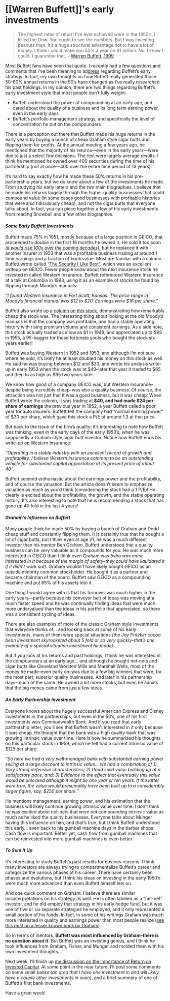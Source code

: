 # [[Warren Buffett]]'s early investments

>The highest rates of return I’ve ever achieved were in the 1950’s. I killed the Dow. You ought to see the numbers. But I was investing peanuts then. It’s a huge structural advantage not to have a lot of money. I think I could make you 50% a year on $1 million. No, I know I could. I guarantee that. – [Warren Buffett, 1999](http://www.businessweek.com/bwdaily/dnflash/june1999/sw90625.htm)

Most Buffett fans have seen that quote. I recently had a few questions and comments that I’ve been meaning to ad[dress](https://www.formalgownaustralia.com/) regarding Buffett’s early strategy. In fact, my own thoughts on how Buffett really generated those 50-60% annual returns in the 50’s have changed as I’ve really researched his past holdings. In my opinion, there are two things regarding Buffett’s early investment style that most people don’t fully weight:

-   Buffett understood the power of compounding at an early age, and cared about the quality of a business and its long term earning power, even in the early days
-   Buffett’s portfolio management strategy, and specifically the level of concentration he put on the compounders

There is a perception out there that Buffett made his huge returns in the early years by buying a bunch of cheap Graham style cigar butts and flipping them for profits. At the annual meeting a few years ago, he mentioned that the majority of his returns—even in the early years—were due to just a select few decisions. The rest were largely average results. I think he mentioned he owned over 400 securities during the time of his partnership (not at once—400 over the entire time period of 13 years).

It’s hard to say exactly how he made these 50% returns in his pre-partnership years, but we do know about a few of the investments he made. From studying his early letters and the two main biographies, I believe that he made his returns largely through the higher quality businesses that could compound value (in some cases good businesses with profitable histories that were also ridiculously cheap), and not the cigar butts that everyone talks about. In fact, you can piece together a few of his early investments from reading Snowball and a few other biographies.

#### _**Some Early Buffett Investments**_

Buffett made 75% in 1951, mostly because of a large position in GEICO, that proceeded to double in the first 18 months he owned it. He sold it too soon [_(it would rise 100x over the coming decades)_](https://sabercapitalmgt.com/case-study-the-story-of-geico-graham-and-buffett/), but he replaced it with another insurer in 1953 that was a profitable business trading at around 1 time earnings and a fraction of book value. Most are familiar with a column Buffett wrote called [“The Security I Like Best”](https://sabercapitalmgt.com/wp-content/uploads/2013/05/The-Security-I-Like-Best.pdf), which was an excellent writeup on GEICO. Fewer people know about the next insurance stock he invested in called Western Insurance. Buffett referenced Western Insurance at a talk at Columbia in 1993, using it as an example of stocks he found by flipping through Moody’s manuals:

_“I found Western Insurance in Fort Scott, Kansas. The price range in Moody’s financial manual was $12 to $20. Earnings were $16 per share.”_

Buffett also wrote up a [column on this stock](http://rememberingtheobvious.wordpress.com/2012/08/25/1953-warren-buffett-and-western-insurance-securities-company/), demonstrating how remarkably cheap the stock was. The interesting thing about looking at the old Moody’s manuals is that the company was profitable, and had a stable operating history with rising premium volume and consistent earnings. As a side note, this stock actually traded as a low as $1 in 1949, and appreciated up to $95 in 1955, a 95-bagger for those fortunate souls who bought the stock six years earlier!

Buffett was buying Western in 1952 and 1953, and although I’m not sure where he sold, it’s likely he at least doubled his money on this stock as well. He said he was buying between $12 and $20, and wrote his analysis write-up in early 1953 when the stock was at $40–later that year it traded to $65 and then to as high as $95 two years later.

We know how good of a company GEICO was, but Western Insurance–despite being incredibly cheap–was also a quality business. Of course, the attraction was not just that it was a good business, but it was cheap: When Buffett wrote the column, it was trading at **$40, and had made $24 per share of earnings** the previous year in 1952, a year Buffett called a poor year for auto insurers. Buffett felt the company had “normal earning power” of $30 per share, which gave this stock a P/E of around 1.3 at that price.

But back to the issue of the firm’s quality: it’s interesting to note how Buffett was thinking, even in the early days of the early 1950’s, when he was supposedly a Graham style cigar butt investor. Notice how Buffett ends his write-up on Western Insurance:

_“Operating in a stable industry with an excellent record of growth and profitability, I believe Western Insurance common to be an outstanding vehicle for substantial capital appreciation at its present price of about 40”._ 

Buffett seemed enthusiastic about the earnings power and the profitability, and of course the valuation. But the article doesn’t seem to emphasize valuation as much as you’d think (considering the stock had a 1 P/E)! He clearly is excited about the profitability, the growth, and the stable operating history. It’s also interesting to note that he is recommending a stock that has gone up 40 fold in the last 4 years!

#### _**Graham’s Influence on Buffett**_

Many people think he made 50% by buying a bunch of Graham and Dodd cheap stuff and constantly flipping them. It is certainly true that he bought a lot of cigar butts, but I think even at age 21, he was a much different investor than his mentor Ben Graham. Buffett understood that a quality business can be very valuable as it compounds for you. He was much more interested in GEICO than I think even Graham was _(who was more interested in it because of the margin of safety–they could have liquidated it if it didn’t work out)_. Graham wouldn’t have likely bought GEICO as an outside minority common stockholder. He bought it as a partner and became chairman of the board. Buffett saw GEICO as a compounding machine and put 65% of his assets into it.

One thing I would agree with is that his turnover was much higher in the early years—partly because his conveyor belt of ideas was moving at a much faster speed and he was continually finding ideas that were much more undervalued than the ideas in his portfolio that appreciated, so there was a consistent cycling of ideas.

There are also examples of more of the classic Graham style investments that everyone thinks of… and looking back at some of his early investments, many of them were special situations _(the Jay Pritzker cocoa bean investment skyrocketed about 5 fold or so very quickly–that’s one example of a special situation investment he made)._

But if you look at his returns and past holdings, I think he was interested in the compounders at an early age… and although he bought net-nets and cigar butts like Cleveland Worsted Mills and Marshall Wells, most of the money he made–even early on–was due to a few big winners that were, for the most part, superior quality businesses. And later in his partnership days–much of the same. He owned a lot more stocks, but even he admits that the big money came from just a few ideas.

#### _**An Early Partnership Investment**_

Everyone knows about the hugely successful American Express and Disney investments in the partnerships, but even in the 50’s, one of his first investments was Commonwealth Bank. And if you read that early partnership letter, you’ll see that Buffett wasn’t interested in it only because it was cheap. He thought that the bank was a high quality bank that was growing intrinsic value over time. Here is how he summarized his thoughts on this particular stock in 1959, which he felt had a current intrinsic value of $125 per share:

_“So here we had a very well-managed bank with substantial earning power selling at a large discount to intrinsic value… we had a combination of 1) Very strong defensive characteristics; 2) Good solid value building up at a satisfactory pace, and; 3) Evidence to the effect that eventually this value would be unlocked although it might be one year or ten years. If the latter were true, the value would presumably have been built up to a considerably larger figure, say, $250 per share.”_ 

He mentions management, earning power, and his estimation that the business will likely continue growing intrinsic value over time. I don’t think he was excited about net-nets that were not compounding intrinsic value as much as he liked the quality businesses. Everyone talks about Munger having this influence on him, and that’s true, but I think Buffett understood this early… even back to his gumball machine days in the barber shops: Cash flow is important. Better yet, cash flow from gumball machines that can be reinvested into more gumball machines is even better.

#### _**To Sum It Up**_

It’s interesting to study Buffett’s past results for obvious reasons. I think many investors are always trying to compartmentalize Buffett’s career and categorize the various phases of his career. There have certainly been phases and evolutions, but I think his ideas on investing in the early 1950’s were much more advanced than even Buffett himself lets on.

And one quick comment on Graham: I believe there are similar misinterpretations on his strategy as well. He is often labeled as a “net-net” investor, and he did employ that strategy in his early hedge fund, but it was one of five or six separate strategies he employed, and it only represented a small portion of his funds. In fact, in some of his writings Graham was much more interested in quality and earnings power than most people realize ([see this post on a lesser known book by Graham](https://sabercapitalmgt.com/a-lesser-known-gem-by-ben-graham/)).

So in terms of mentors, **Buffett was most influenced by Graham–there is no question about it.** But Buffett was an investing genius, and I think he took influences from Graham, Fisher, and Munger and molded them with his own investment thoughts.

Next week, I’ll finish up [my discussion on the importance of Return on Invested Capital](https://sabercapitalmgt.com/importance-of-roic-part-2-compounders-and-cheap-stocks/). At some point in the near future, I’ll post some comments on some small banks _(an area that I have one investment in and will likely have a couple other investments in soon)_, and a brief summary of one of Buffett’s first bank investments.

Have a great week!